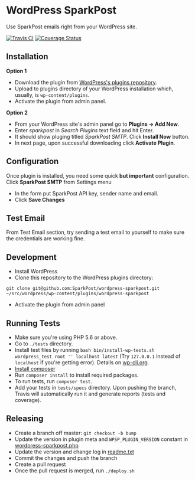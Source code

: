 # WordPress SparkPost

Use SparkPost emails right from your WordPress site.

[![Travis CI](https://travis-ci.org/SparkPost/wordpress-sparkpost.svg?branch=master)](https://travis-ci.org/SparkPost/wordpress-sparkpost) [![Coverage Status](https://coveralls.io/repos/github/SparkPost/wordpress-sparkpost/badge.svg)](https://coveralls.io/github/SparkPost/wordpress-sparkpost)

## Installation

**Option 1**

* Download the plugin from [WordPress's plugins repository](https://wordpress.org/plugins/sparkpost/).
* Upload to plugins directory of your WordPress installation which, usually, is `wp-content/plugins`.
* Activate the plugin from admin panel.

**Option 2**
* From your WordPress site's admin panel go to **Plugins -> Add New**.
* Enter *sparkpost* in *Search Plugins* text field and hit Enter.
* It should show pluging titled *SparkPost SMTP*. Click **Install Now** button.
* In next page, upon successful downloading click **Activate Plugin**.

## Configuration
Once plugin is installed, you need some quick **but important** configuration. Click **SparkPost SMTP** from Settings menu
* In the form put SparkPost API key, sender name and email.
* Click **Save Changes**

## Test Email
From Test Email section, try sending a test email to yourself to make sure the credentials are working fine.


## Development
* Install WordPress
* Clone this repository to the WordPress plugins directory:

```
git clone git@github.com:SparkPost/wordpress-sparkpost.git ~/src/wordpress/wp-content/plugins/wordpress-sparkpost
```

* Activate the plugin from admin panel

## Running Tests
* Make sure you're using PHP 5.6 or above.
* Go to `./tests` directory.
* Install test files by running `bash bin/install-wp-tests.sh wordpress_test root '' localhost latest` (Try `127.0.0.1` instead of `localhost` if you're getting error). Details on [wp-cli.org](http://wp-cli.org/docs/plugin-unit-tests/).
* [Install composer](https://getcomposer.org/doc/00-intro.md)
* Run `composer install` to install required packages.
* To run tests, run `composer test`.
* Add your tests in `tests/specs` directory. Upon pushing the branch, Travis will automatically run it and generate reports (tests and coverage).

## Releasing

* Create a branch off master: `git checkout -b bump`
* Update the version in plugin meta and `WPSP_PLUGIN_VERSION` constant in [wordpress-sparkpost.php](wordpress-sparkpost.php)
* Update the version and change log in [readme.txt](readme.txt)
* Commit the changes and push the branch
* Create a pull request
* Once the pull request is merged, run `./deploy.sh`

